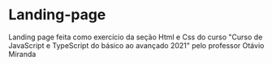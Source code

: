# Landing-page
 Landing page feita como exercício da seção Html e Css do curso "Curso de JavaScript e TypeScript do básico ao avançado 2021" pelo professor Otávio Miranda
